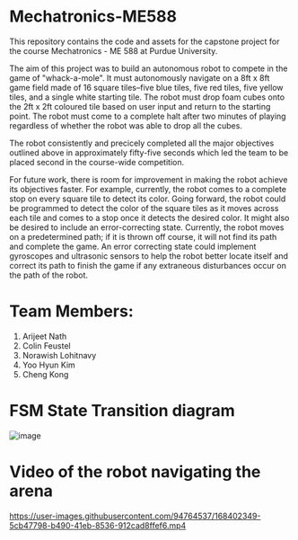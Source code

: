 # Mechatronics-ME588
This repository contains the code and assets for the capstone project for the course Mechatronics - ME 588 at Purdue University.

The aim of this project was to build an autonomous robot to compete in the game of "whack-a-mole". It must autonomously navigate on a 8ft x 8ft game field made of 16 square tiles–five blue tiles, five red tiles, five yellow tiles, and a single white starting tile. The robot must drop foam cubes onto the 2ft x 2ft coloured tile based on user input and return to the starting point. The robot must come to a complete halt after two minutes of playing regardless of whether the robot was able to drop all the cubes.

The robot consistently and precicely completed all the major objectives outlined above in approximately fifty-five seconds which led the team to be placed second in the course-wide competition. 

For future work, there is room for improvement in making the robot achieve its objectives faster. For example, currently, the robot comes to a complete stop on every square tile to detect its color. Going forward, the robot could be programmed to detect the color of the square tiles as it moves across each tile and comes to a stop once it detects the desired color. It might also be desired to  include  an  error-correcting  state.  Currently, the  robot moves  on  a  predetermined  path; if  it is thrown off course, it will not find its path and complete the game. An error correcting state could implement gyroscopes and ultrasonic sensors to help the robot better locate itself and correct its path to finish the game if any extraneous disturbances occur on the path of the robot.


# Team Members:
1. Arijeet Nath
2. Colin Feustel
3. Norawish Lohitnavy
4. Yoo Hyun Kim
5. Cheng Kong

# FSM State Transition diagram
![image](https://user-images.githubusercontent.com/94764537/168403170-c64275ca-bec9-412b-a235-75236144847d.png=250x250)


# Video of the robot navigating the arena
https://user-images.githubusercontent.com/94764537/168402349-5cb47798-b490-41eb-8536-912cad8ffef6.mp4



